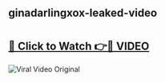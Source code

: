 ## ginadarlingxox-leaked-video 

# <h2><a href="http://freeplayer.one?title=ginadarlingxox-leaked-video&ref=21J">🔗 Click to Watch 👉🔴 VIDEO</a></h2>

<a href="http://freeplayer.one?title=ginadarlingxox-leaked-video&ref=21J" rel="nofollow" data-target="animated-image.originalLink"><img src="https://i.ibb.co.com/xMMVF88/686577567.gif" alt="Viral Video Original" style="max-width: 100%; display: inline-block;" data-target="animated-image.originalImage"></a>

